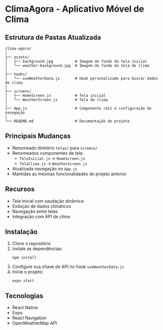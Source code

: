 # ClimaAgora - Aplicativo Móvel de Clima

## Estrutura de Pastas Atualizada
```
clima-agora/
│
├── assets/
│   ├── background.jpg          # Imagem de fundo da tela inicial
│   └── weather-background.jpg  # Imagem de fundo da tela de clima
│
├── hooks/
│   └── useWeatherData.js       # Hook personalizado para buscar dados de clima
│
├── screens/
│   ├── HomeScreen.js           # Tela inicial
│   └── WeatherScreen.js        # Tela de clima
│
├── App.js                      # Componente raiz e configuração de navegação
│
└── README.md                   # Documentação do projeto
```

## Principais Mudanças
- Renomeado diretório `telas/` para `screens/`
- Renomeados componentes de tela:
  - `TelaInicial.js` → `HomeScreen.js`
  - `TelaClima.js` → `WeatherScreen.js`
- Atualizada navegação no `App.js`
- Mantidas as mesmas funcionalidades do projeto anterior

## Recursos
- Tela inicial com saudação dinâmica
- Exibição de dados climáticos
- Navegação entre telas
- Integração com API de clima

## Instalação
1. Clone o repositório
2. Instale as dependências:
   ```
   npm install
   ```
3. Configure sua chave de API no hook `useWeatherData.js`
4. Inicie o projeto:
   ```
   expo start
   ```

## Tecnologias
- React Native
- Expo
- React Navigation
- OpenWeatherMap API